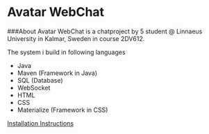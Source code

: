 # Avatar WebChat

###About
Avatar WebChat is a chatproject by 5 student @ Linnaeus University in Kalmar, Sweden in course 2DV612.

The system i build in following languages

* Java
* Maven (Framework in Java)
* SQL (Database)
* WebSocket
* HTML
* CSS
* Materialize (Framework in CSS)
   

[Installation Instructions](https://github.com/ks222rt/AvatarWebChatTeam2/wiki/Installation-Instructions) 
